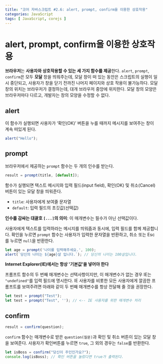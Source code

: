 ```yaml
---
title: "코어 자바스크립트 #2.6: alert, prompt, confirm을 이용한 상호작용"
categories: JavaScript
tags: [ JavaScript, corejs ]
---
```

# alert, prompt, confirm을 이용한 상호작용

**브라우저**는 **사용자와 상호작용할 수 있는 세 가지 함수를 제공**한다. `alert`, `prompt`, `confirm`은 모두 **모달** 창을 띄워주는데, 모달 창이 떠 있는 동안은 스크립트의 실행이 일시 중단되고, 사용자가 창을 닫기 전까진 나머지 페이지와 상호 작용이 불가능하다. 모달 창의 위치는 브라우저가 결정하는데, 대개 브라우저 중앙에 위치한다. 모달 창의 모양은 브라우저마다 다르고, 개발자는 창의 모양을 수정할 수 없다.



## alert

이 함수가 실행되면 사용자가 ‘확인(OK)’ 버튼을 누를 때까지 메시지를 보여주는 창이 계속 떠있게 된다. 

```javascript
alert("Hello");
```

## prompt

브라우저에서 제공하는 `prompt` 함수는 두 개의 인수를 받는다.

```javascript
result = prompt(title, [default]);
```

함수가 실행되면 텍스트 메시지와 입력 필드(input field), 확인(OK) 및 취소(Cancel) 버튼이 있는 모달 창을 띄워준다.

- `title`: 사용자에게 보여줄 문자열
- `default`: 입력 필드의 초깃값(선택값)

**인수를 감싸는 대괄호 `[...]`의 의미**: 이 매개변수는 필수가 아닌 선택값이다.

사용자에게 텍스트를 입력하라는 메시지를 띄워줌과 동시에, 입력 필드를 함께 제공합니다. 확인을 누르면 `prompt` 함수는 사용자가 입력한 문자열을 반환하고, 취소 또는 Esc를 누르면 `null`을 반환한다.

```javascript
let age = prompt('나이를 입력해주세요.', 100);
alert(`당신의 나이는 ${age}살 입니다.`); // 당신의 나이는 100살입니다.
```

**Internet Explorer(IE)에서는 항상 '기본값’을 넣어야 한다**

프롬프트 함수의 두 번째 매개변수는 선택사항이지만, 이 매개변수가 없는 경우 IE는 `"undefined"`를 입력 필드에 명시한다. IE 사용자를 비롯한 모든 사용자에게 깔끔한 프롬프트를 보여주려면 아래와 같이 두 번째 매개변수를 항상 전달해 줄 것을 권장한다.

```javascript
let test = prompt("Test");
let test = prompt("Test", ''); // <-- IE 사용자를 위한 매개변수 처리
```

## confirm

```javascript
result = confirm(question);
```

`confirm` 함수는 매개변수로 받은 `question(질문)`과 확인 및 취소 버튼이 있는 모달 창을 보여준다. 사용자가 확인버튼를 누르면 `true`, 그 외의 경우는 `false`를 반환한다.

```javascript
let isBoss = confirm("당신이 주인인가요?");
console.log(isBoss); // 확인 버튼을 눌렀다면 true가 출력된다.
```
